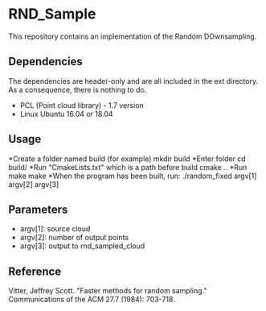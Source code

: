 # RND_Sample #

This repository contains an implementation of the Random DOwnsampling. 

## Dependencies ##

The dependencies are header-only and are all included in the ext directory. As a consequence, there is nothing to do.

* PCL (Point cloud library) - 1.7 version
* Linux Ubuntu 16.04 or 18.04

## Usage ##

*Create a folder named build (for example)
mkdir build
*Enter folder
cd build/
*Run "CmakeLists.txt" which is a path before build
cmake ..
*Run make
make
*When the program has been built, run: 
./random_fixed argv[1] argv[2] argv[3]

## Parameters ##
* argv[1]: source cloud
* argv[2]: number of output points
* argv[3]: output to rnd_sampled_cloud

## Reference ##

Vitter, Jeffrey Scott. "Faster methods for random sampling." Communications of the ACM 27.7 (1984): 703-718.
